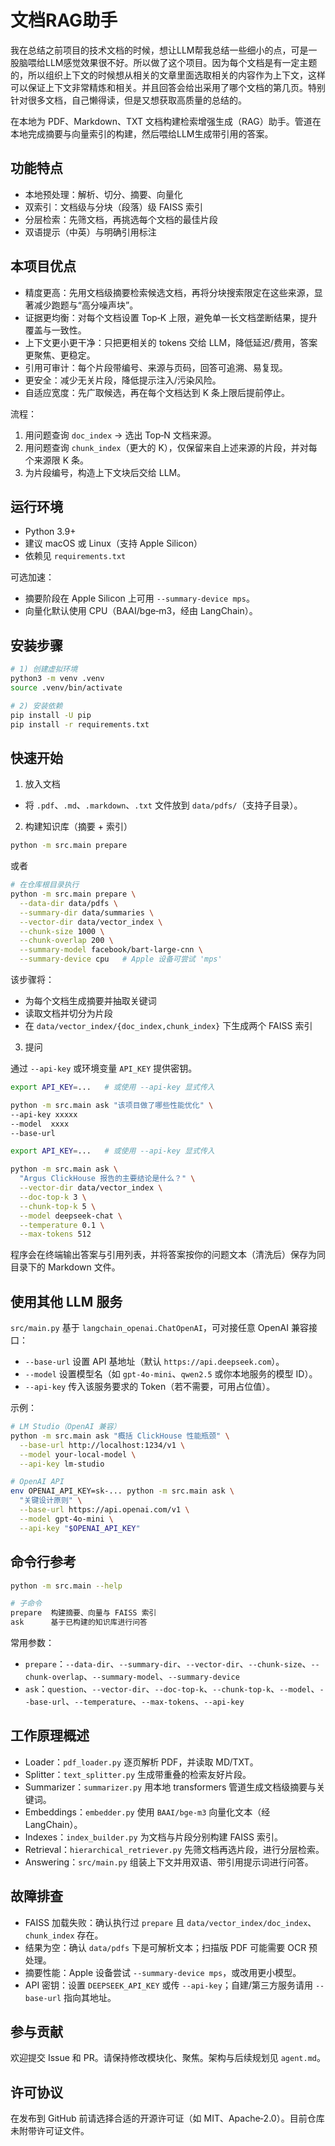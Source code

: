 # 文档RAG助手

我在总结之前项目的技术文档的时候，想让LLM帮我总结一些细小的点，可是一股脑喂给LLM感觉效果很不好。所以做了这个项目。因为每个文档是有一定主题的，所以组织上下文的时候想从相关的文章里面选取相关的内容作为上下文，这样可以保证上下文非常精炼和相关。并且回答会给出采用了哪个文档的第几页。特别针对很多文档，自己懒得读，但是又想获取高质量的总结的。

在本地为 PDF、Markdown、TXT 文档构建检索增强生成（RAG）助手。管道在本地完成摘要与向量索引的构建，然后喂给LLM生成带引用的答案。

## 功能特点

- 本地预处理：解析、切分、摘要、向量化
- 双索引：文档级与分块（段落）级 FAISS 索引
- 分层检索：先筛文档，再挑选每个文档的最佳片段
- 双语提示（中英）与明确引用标注

## 本项目优点

- 精度更高：先用文档级摘要检索候选文档，再将分块搜索限定在这些来源，显著减少跑题与“高分噪声块”。
- 证据更均衡：对每个文档设置 Top‑K 上限，避免单一长文档垄断结果，提升覆盖与一致性。
- 上下文更小更干净：只把更相关的 tokens 交给 LLM，降低延迟/费用，答案更聚焦、更稳定。
- 引用可审计：每个片段带编号、来源与页码，回答可追溯、易复现。
- 更安全：减少无关片段，降低提示注入/污染风险。
- 自适应宽度：先广取候选，再在每个文档达到 K 条上限后提前停止。

流程：

1) 用问题查询 `doc_index` → 选出 Top‑N 文档来源。
2) 用问题查询 `chunk_index`（更大的 K），仅保留来自上述来源的片段，并对每个来源限 K 条。
3) 为片段编号，构造上下文块后交给 LLM。

## 运行环境

- Python 3.9+
- 建议 macOS 或 Linux（支持 Apple Silicon）
- 依赖见 `requirements.txt`

可选加速：

- 摘要阶段在 Apple Silicon 上可用 `--summary-device mps`。
- 向量化默认使用 CPU（BAAI/bge‑m3，经由 LangChain）。

## 安装步骤

```bash
# 1) 创建虚拟环境
python3 -m venv .venv
source .venv/bin/activate

# 2) 安装依赖
pip install -U pip
pip install -r requirements.txt
```



## 快速开始

1) 放入文档

- 将 `.pdf`、`.md`、`.markdown`、`.txt` 文件放到 `data/pdfs/`（支持子目录）。

2) 构建知识库（摘要 + 索引）

```bash
python -m src.main prepare
```
或者
```bash
# 在仓库根目录执行
python -m src.main prepare \
  --data-dir data/pdfs \
  --summary-dir data/summaries \
  --vector-dir data/vector_index \
  --chunk-size 1000 \
  --chunk-overlap 200 \
  --summary-model facebook/bart-large-cnn \
  --summary-device cpu   # Apple 设备可尝试 'mps'
```

该步骤将：

- 为每个文档生成摘要并抽取关键词
- 读取文档并切分为片段
- 在 `data/vector_index/{doc_index,chunk_index}` 下生成两个 FAISS 索引

3) 提问

通过 `--api-key` 或环境变量 `API_KEY` 提供密钥。

```bash
export API_KEY=...   # 或使用 --api-key 显式传入

python -m src.main ask "该项目做了哪些性能优化" \
--api-key xxxxx
--model  xxxx
--base-url
```

```bash
export API_KEY=...   # 或使用 --api-key 显式传入

python -m src.main ask \
  "Argus ClickHouse 报告的主要结论是什么？" \
  --vector-dir data/vector_index \
  --doc-top-k 3 \
  --chunk-top-k 5 \
  --model deepseek-chat \
  --temperature 0.1 \
  --max-tokens 512
```

程序会在终端输出答案与引用列表，并将答案按你的问题文本（清洗后）保存为同目录下的 Markdown 文件。

## 使用其他 LLM 服务

`src/main.py` 基于 `langchain_openai.ChatOpenAI`，可对接任意 OpenAI 兼容接口：

- `--base-url` 设置 API 基地址（默认 `https://api.deepseek.com`）。
- `--model` 设置模型名（如 `gpt-4o-mini`、`qwen2.5` 或你本地服务的模型 ID）。
- `--api-key` 传入该服务要求的 Token（若不需要，可用占位值）。

示例：

```bash
# LM Studio（OpenAI 兼容）
python -m src.main ask "概括 ClickHouse 性能瓶颈" \
  --base-url http://localhost:1234/v1 \
  --model your-local-model \
  --api-key lm-studio

# OpenAI API
env OPENAI_API_KEY=sk-... python -m src.main ask \
  "关键设计原则" \
  --base-url https://api.openai.com/v1 \
  --model gpt-4o-mini \
  --api-key "$OPENAI_API_KEY"
```

## 命令行参考

```bash
python -m src.main --help

# 子命令
prepare  构建摘要、向量与 FAISS 索引
ask      基于已构建的知识库进行问答
```

常用参数：

- `prepare`：`--data-dir`、`--summary-dir`、`--vector-dir`、`--chunk-size`、`--chunk-overlap`、`--summary-model`、`--summary-device`
- `ask`：`question`、`--vector-dir`、`--doc-top-k`、`--chunk-top-k`、`--model`、`--base-url`、`--temperature`、`--max-tokens`、`--api-key`

## 工作原理概述

- Loader：`pdf_loader.py` 逐页解析 PDF，并读取 MD/TXT。
- Splitter：`text_splitter.py` 生成带重叠的检索友好片段。
- Summarizer：`summarizer.py` 用本地 transformers 管道生成文档级摘要与关键词。
- Embeddings：`embedder.py` 使用 `BAAI/bge-m3` 向量化文本（经 LangChain）。
- Indexes：`index_builder.py` 为文档与片段分别构建 FAISS 索引。
- Retrieval：`hierarchical_retriever.py` 先筛文档再选片段，进行分层检索。
- Answering：`src/main.py` 组装上下文并用双语、带引用提示词进行问答。

## 故障排查

- FAISS 加载失败：确认执行过 `prepare` 且 `data/vector_index/doc_index`、`chunk_index` 存在。
- 结果为空：确认 `data/pdfs` 下是可解析文本；扫描版 PDF 可能需要 OCR 预处理。
- 摘要性能：Apple 设备尝试 `--summary-device mps`，或改用更小模型。
- API 密钥：设置 `DEEPSEEK_API_KEY` 或传 `--api-key`；自建/第三方服务请用 `--base-url` 指向其地址。

## 参与贡献

欢迎提交 Issue 和 PR。请保持修改模块化、聚焦。架构与后续规划见 `agent.md`。

## 许可协议

在发布到 GitHub 前请选择合适的开源许可证（如 MIT、Apache‑2.0）。目前仓库未附带许可证文件。
